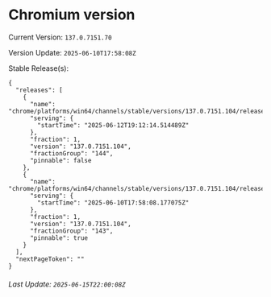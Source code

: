 # Chromium version

Current Version: `137.0.7151.70`

Version Update: `2025-06-10T17:58:08Z`

Stable Release(s):
```
{
  "releases": [
    {
      "name": "chrome/platforms/win64/channels/stable/versions/137.0.7151.104/releases/1749755534",
      "serving": {
        "startTime": "2025-06-12T19:12:14.514489Z"
      },
      "fraction": 1,
      "version": "137.0.7151.104",
      "fractionGroup": "144",
      "pinnable": false
    },
    {
      "name": "chrome/platforms/win64/channels/stable/versions/137.0.7151.104/releases/1749578288",
      "serving": {
        "startTime": "2025-06-10T17:58:08.177075Z"
      },
      "fraction": 1,
      "version": "137.0.7151.104",
      "fractionGroup": "143",
      "pinnable": true
    }
  ],
  "nextPageToken": ""
}
```

###### Last Update: `2025-06-15T22:00:08Z`
        